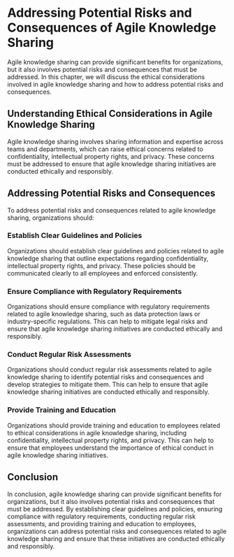 # Addressing Potential Risks and Consequences of Agile Knowledge Sharing

Agile knowledge sharing can provide significant benefits for organizations, but it also involves potential risks and consequences that must be addressed. In this chapter, we will discuss the ethical considerations involved in agile knowledge sharing and how to address potential risks and consequences.

Understanding Ethical Considerations in Agile Knowledge Sharing
---------------------------------------------------------------

Agile knowledge sharing involves sharing information and expertise across teams and departments, which can raise ethical concerns related to confidentiality, intellectual property rights, and privacy. These concerns must be addressed to ensure that agile knowledge sharing initiatives are conducted ethically and responsibly.

Addressing Potential Risks and Consequences
-------------------------------------------

To address potential risks and consequences related to agile knowledge sharing, organizations should:

### Establish Clear Guidelines and Policies

Organizations should establish clear guidelines and policies related to agile knowledge sharing that outline expectations regarding confidentiality, intellectual property rights, and privacy. These policies should be communicated clearly to all employees and enforced consistently.

### Ensure Compliance with Regulatory Requirements

Organizations should ensure compliance with regulatory requirements related to agile knowledge sharing, such as data protection laws or industry-specific regulations. This can help to mitigate legal risks and ensure that agile knowledge sharing initiatives are conducted ethically and responsibly.

### Conduct Regular Risk Assessments

Organizations should conduct regular risk assessments related to agile knowledge sharing to identify potential risks and consequences and develop strategies to mitigate them. This can help to ensure that agile knowledge sharing initiatives are conducted ethically and responsibly.

### Provide Training and Education

Organizations should provide training and education to employees related to ethical considerations in agile knowledge sharing, including confidentiality, intellectual property rights, and privacy. This can help to ensure that employees understand the importance of ethical conduct in agile knowledge sharing initiatives.

Conclusion
----------

In conclusion, agile knowledge sharing can provide significant benefits for organizations, but it also involves potential risks and consequences that must be addressed. By establishing clear guidelines and policies, ensuring compliance with regulatory requirements, conducting regular risk assessments, and providing training and education to employees, organizations can address potential risks and consequences related to agile knowledge sharing and ensure that these initiatives are conducted ethically and responsibly.
